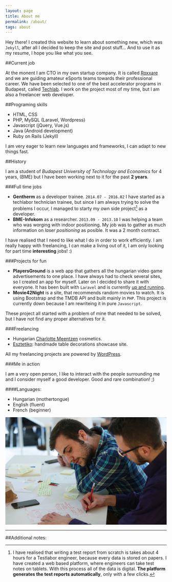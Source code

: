 ```yaml
---
layout: page
title: About me
permalink: /about/
tags: about
---
```


Hey there! I created this website to learn about something new, which was `Jekyll`, after all I decided to keep the site and post stuff... And to use it as my resume, I hope you like what you see.


##Current job

At the monent I am CTO in my own startup company. It is called [Roxxare](http://www.roxxare.com) and we are guiding amateur eSports teams towards their professional career. We have been selected to one of the best accelerator programs in Budapest, called [Techlab](http://www.techlab.designterminal.hu). I work on the project most of my time, but I am also a freelancer web developer.


##Programing skills

* HTML, CSS
* PHP, MySQL (Laravel, Wordpress)
* Javascript (jQuery, Vue.js)
* Java (Android development)
* Ruby on Rails (Jekyll)

I am very eager to learn new languages and frameworks, I can adapt to new things fast.

##History

I am a student of <span class="red">_Budapest University of Technology and Economics_</span> for 4 years, (BME) but I have been working next to it for the past __2 years__.


###Full time jobs

* __Gentherm__ as a developer trainee. `2014.07 - 2016.02` I have started as a techlabor technician trainee, but since I am always trying to solve the problems I occur, I managed to starty my own side project[^1] as a developer.
* __BME-Infokom__ as a researcher. `2013.09 - 2013.10` I was helping a team who was worging with indoor positioning. My job was to gather as much information on _laser positioning_ as posible. It was a 2 month contract.

I have realised that I need to like what I do in order to work efficiently. I am really happy with freelancing, I can make a living out of it, I am only looking for part time __interesting__ jobs! :)


###Projects for fun

* __PlayersGround__ is a web app that gathers all the hungarian video game advertisements to one place. I have always had to check several sites, so I created an app for myself. Later on I decided to share it with everyone. It has been built with `Laravel` and is currently [up and running](http://playersground.com).
* __Movie42Night__ is a site, that recommends random movies to watch. It is using Bootstrap and the TMDB API and built mainly in `PHP`. This project is currently down because I am rewriteing it in pure `Javascript`.

These project all started with a problem of mine that needed to be solved, but I have not find any proper alternatives for it.


###Freelancing

* Hungarian [Charlotte Meentzen](http://www.meentzen.hu/) cosmetics.
* [Esztetiko](http://www.esztetiko.hu): handmade table decorations showcase site.

All my freelancing projects are powered by [WordPress](http://www.wordpress.org).

###Me in action

I am a very open person, I like to interact with the people surrounding me and I consider myself a good developer. Good and rare combination! ;)

####Languages:

* Hungarian (mothertongue)
* English (fluent)
* French (beginner)

![Working hard](/images/me.jpg)

---

##Additional notes:

[^1]: I have realised that writing a test report from scratch is takes about 4 hours for a Testlabor engineer, because every data is stored on papers. I have created a web based platform, where engineers can take test notes on tablets. With this process all of the data is digital. __The platform generates the test reports automatically__, only with a few clicks.

